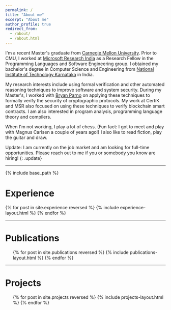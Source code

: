 ```yaml
---
permalink: /
title: "About me"
excerpt: "About me"
author_profile: true
redirect_from: 
  - /about/
  - /about.html
---
```


I'm a recent Master's graduate from <a href="https://www.cmu.edu/">Carnegie Mellon University</a>. Prior to CMU, I worked at <a href="https://www.microsoft.com/en-us/research/lab/microsoft-research-india/">Microsoft Research India</a> as a Research Fellow in the Programming Languages and Software Engineering group. I obtained my bachelor's degree in Computer Science and Engineering from <a href="https://www.nitk.ac.in/">National Institute of Technology Karnataka</a> in India.

My research interests include using formal verification and other automated reasoning techniques to improve software and system security. During my Master's, I worked with <a href="https://www.andrew.cmu.edu/user/bparno/">Bryan Parno</a> on applying these techniques to formally verify the security of cryptographic protocols. My work at CertiK and MSR also focused on using these techniques to verify blockchain smart contracts. I am also interested in program analysis, programming language theory and compilers.

When I'm not working, I play a lot of chess. (Fun fact: I got to meet and play with Magnus Carlsen a couple of years ago!) I also like to read fiction, play the guitar and draw.

<!-- <div class="update" style="border-color:aliceblue; border-radius:1pt;"> -->
Update: I am currently on the job market and am looking for full-time opportunities. Please reach out to me if you or somebody you know are hiring!
{: .update}
<!-- </div> -->

<hr />

{% include base_path %}

Experience
======
{% for post in site.experience reversed %}
  {% include experience-layout.html %}
{% endfor %}

<hr />

Publications
=======
<ul>
  {% for post in site.publications reversed %}
    {% include publications-layout.html %}
  {% endfor %}
</ul>

<hr />

Projects
======
<ul>
  {% for post in site.projects reversed %}
    {% include projects-layout.html %}
  {% endfor %}
</ul>
